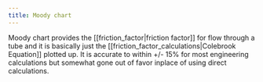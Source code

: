 ```yaml
---
title: Moody chart
---
```


Moody chart provides the [[friction_factor|friction factor]] for flow through a tube and it is basically just the [[friction_factor_calculations|Colebrook Equation]] plotted up. It is accurate to within +/- 15% for most engineering calculations but somewhat gone out of favor inplace of using direct calculations. 

